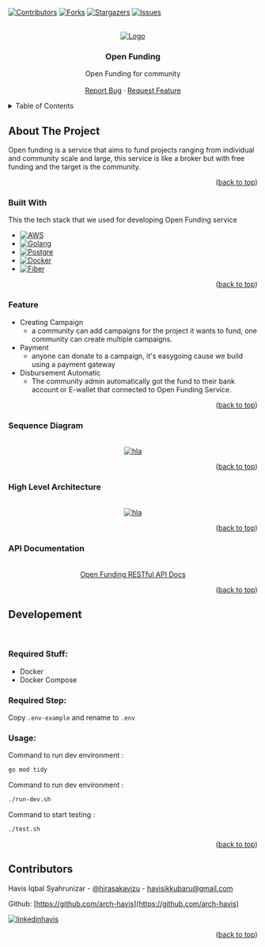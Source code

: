 <!-- Improved compatibility of back to top link: See: https://github.com/othneildrew/Best-README-Template/pull/73 -->
<a name="readme-top"></a>
<!--
*** Thanks for checking out the Best-README-Template. If you have a suggestion
*** that would make this better, please fork the repo and create a pull request
*** or simply open an issue with the tag "enhancement".
*** Don't forget to give the project a star!
*** Thanks again! Now go create something AMAZING! :D
-->



<!-- PROJECT SHIELDS -->
<!--
*** I'm using markdown "reference style" links for readability.
*** Reference links are enclosed in brackets [ ] instead of parentheses ( ).
*** See the bottom of this document for the declaration of the reference variables
*** for contributors-url, forks-url, etc. This is an optional, concise syntax you may use.
*** https://www.markdownguide.org/basic-syntax/#reference-style-links
-->
[![Contributors][contributors-shield]][contributors-url]
[![Forks][forks-shield]][forks-url]
[![Stargazers][stars-shield]][stars-url]
[![Issues][issues-shield]][issues-url]



<!-- PROJECT LOGO -->
<br />
<div align="center">
  <a href="https://github.com/romodeus/open-funding">
    <img src="" alt="Logo">
  </a>

  <h3 align="center">Open Funding</h3>

  <p align="center">
    Open Funding for community
    <br />
    <br />
    <a href="https://github.com/romodeus/open-funding/issues">Report Bug</a>
    ·
    <a href="https://github.com/romodeus/open-funding/issues">Request Feature</a>
  </p>
</div>



<!-- TABLE OF CONTENTS -->
<details>
  <summary>Table of Contents</summary>
  <ol>
    <li>
      <a href="#about-the-project">About The Project</a>
      <ul>
        <li><a href="#built-with">Built With</a></li>
      </ul>
      <ul>
       <li><a href="#feature">Feature</a></li>
      </ul>
      <ul>
       <li><a href="#sequence-diagram">Sequence Diagram</a></li>
      </ul>
      <ul>
       <li><a href="#high-level-architecture">High Level Architecture</a></li>
      </ul>
      <ul>
        <li><a href="#api-documentation">API Documentation</a></li>
      </ul>
    </li>
    <li>
        <a href="#developement">Developement</a>
        <ul>
            <li><a href="#required-stuff">Required Stuff</a></li>
        </ul>
        <ul>
            <li><a href="#required-step">Required Step</a></li>
        </ul>
        <ul>
            <li><a href="#usage">Usage</a></li>
        </ul>
    </li>
    <li><a href="#contributors">Contributors</a></li>
  
  </ol>
</details>



<!-- ABOUT THE PROJECT -->
## About The Project

Open funding is a service that aims to fund projects ranging from individual and community scale and large, this service is like a broker but with free funding and the target is the community.

<p align="right">(<a href="#readme-top">back to top</a>)</p>



### Built With

This the tech stack that we used for developing Open Funding service

* [![AWS][aws]][aws-url]
* [![Golang][golang]][golang-url]
* [![Postgre][postgre]][postgre-url]
* [![Docker][docker]][docker-url]
* [![Fiber][fiber]][fiber-url]

<p align="right">(<a href="#readme-top">back to top</a>)</p>

<!-- FEATURE -->
### Feature
- Creating Campaign
    - a community can add campaigns for the project it wants to fund, one community can create multiple campaigns.
- Payment
    - anyone can donate to a campaign, it's easygoing cause we build using a payment gateway
- Disbursement Automatic
    - The community admin automatically got the fund to their bank account or E-wallet that connected to Open Funding Service.

<p align="right">(<a href="#readme-top">back to top</a>)</p>

<!-- Sequence Diagram -->
### Sequence Diagram

<br />
<div align="center">
  <a href="https://drive.google.com/file/d/1VeXE4rAx5lLIBSRvYfI97deVdpDE8PzD/view?usp=sharing">
    <img src="https://i.ibb.co/XCYNc6B/Patungan-sequence-diagram-drawio-1.png" alt="hla">
  </a>
</div>
<p align="right">(<a href="#readme-top">back to top</a>)</p>

<!-- HLA -->
### High Level Architecture

<br />
<div align="center">
  <a href="https://drive.google.com/file/d/1fj3VTV65RnXKy032kT4l5ZWvpOijo46F/view?usp=sharing">
    <img src="https://i.ibb.co/gvqXRwR/High-Level-Diagram-drawio.png" alt="hla">
  </a>
</div>
<p align="right">(<a href="#readme-top">back to top</a>)</p>

<!-- Api Documentation -->
### API Documentation

<br />
<div align="center">
  <a href="https://documenter.getpostman.com/view/11975231/2s84LGVuo8">
  Open Funding RESTful API Docs
  </a>
</div>
<p align="right">(<a href="#readme-top">back to top</a>)</p>

<!-- Developement -->
## Developement

<br />

### Required Stuff:

- Docker
- Docker Compose

### Required Step:

Copy `.env-example` and rename to `.env`

### Usage:

Command to run dev environment :
```bash
go mod tidy
```

Command to run dev environment :
```bash
./run-dev.sh
```

Command to start testing :
```bash
./test.sh
```

<p align="right">(<a href="#readme-top">back to top</a>)</p>


<!-- Contributors -->
## Contributors

Havis Iqbal Syahrunizar - [@hirasakavizu](https://twitter.com/hirasakavizu) - havisikkubaru@gmail.com

Github: [https://github.com/arch-havis](https://github.com/arch-havis)

[![linkedinhavis][linkedinhavis-shield]][linkedinhavis-url]

<p align="right">(<a href="#readme-top">back to top</a>)</p>



<!-- MARKDOWN LINKS & IMAGES -->
<!-- https://www.markdownguide.org/basic-syntax/#reference-style-links -->

[contributors-shield]: https://img.shields.io/github/contributors/romodeus/manifesto-backend.svg?style=for-the-badge
[contributors-url]: https://github.com/romodeus/manifesto-backend/graphs/contributors

[forks-shield]: https://img.shields.io/github/forks/romodeus/manifesto-backend.svg?style=for-the-badge
[forks-url]: https://github.com/romodeus/manifesto-backend/network/members

[stars-shield]: https://img.shields.io/github/stars/romodeus/manifesto-backend.svg?style=for-the-badge
[stars-url]: https://github.com/romodeus/manifesto-backend/stargazers

[issues-shield]: https://img.shields.io/github/issues/romodeus/manifesto-backend.svg?style=for-the-badge
[issues-url]: https://github.com/romodeus/manifesto-backend/issues

[linkedinhavis-shield]: https://img.shields.io/badge/-LinkedIn-black.svg?style=for-the-badge&logo=linkedin&colorB=555
[linkedinhavis-url]: https://www.linkedin.com/in/havis-iqbal/


[fiber]: https://img.shields.io/badge/Fiber-gray?style=for-the-badge&logo=images/fiber-logo&logoColor=00ADD8
[fiber-url]: https://gofiber.io/

[s3]: https://img.shields.io/badge/S3-gray?style=for-the-badge&logo=amazons3&logoColor=569A31
[s3-url]: https://aws.amazon.com/s3/

[aws]: https://img.shields.io/badge/AWS-gray?style=for-the-badge&logo=amazonaws&logoColor=FF9900
[aws-url]: https://aws.amazon.com/

[golang]: https://img.shields.io/badge/golang-gray?style=for-the-badge&logo=go&logoColor=00ADD8
[golang-url]: https://go.dev/

[docker]: https://img.shields.io/badge/Docker-gray?style=for-the-badge&logo=docker&logoColor=00ADD8
[docker-url]: https://www.docker.com/

[postgre]: https://img.shields.io/badge/Postgre-gray?style=for-the-badge&logo=postgresql&logoColor=00ADD8
[postgre-url]: https://www.postgresql.org/
